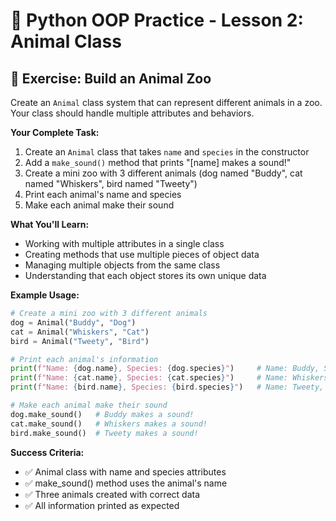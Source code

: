 # 🐾 Python OOP Practice - Lesson 2: Animal Class

## 📝 Exercise: Build an Animal Zoo

Create an `Animal` class system that can represent different animals in a zoo. Your class should handle multiple attributes and behaviors.

**Your Complete Task:**
1. Create an `Animal` class that takes `name` and `species` in the constructor
2. Add a `make_sound()` method that prints "[name] makes a sound!"
3. Create a mini zoo with 3 different animals (dog named "Buddy", cat named "Whiskers", bird named "Tweety")
4. Print each animal's name and species
5. Make each animal make their sound

**What You'll Learn:**
- Working with multiple attributes in a single class
- Creating methods that use multiple pieces of object data
- Managing multiple objects from the same class
- Understanding that each object stores its own unique data

**Example Usage:**
```python
# Create a mini zoo with 3 different animals
dog = Animal("Buddy", "Dog")
cat = Animal("Whiskers", "Cat")
bird = Animal("Tweety", "Bird")

# Print each animal's information
print(f"Name: {dog.name}, Species: {dog.species}")     # Name: Buddy, Species: Dog
print(f"Name: {cat.name}, Species: {cat.species}")     # Name: Whiskers, Species: Cat
print(f"Name: {bird.name}, Species: {bird.species}")   # Name: Tweety, Species: Bird

# Make each animal make their sound
dog.make_sound()   # Buddy makes a sound!
cat.make_sound()   # Whiskers makes a sound!
bird.make_sound()  # Tweety makes a sound!
```

**Success Criteria:**
- ✅ Animal class with name and species attributes
- ✅ make_sound() method uses the animal's name
- ✅ Three animals created with correct data
- ✅ All information printed as expected